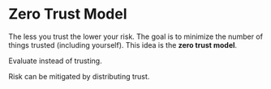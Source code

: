 # Zero Trust Model

The less you trust the lower your risk. The goal is to minimize the number of things trusted (including yourself). This idea is the **zero trust model**.

Evaluate instead of trusting.

Risk can be mitigated by distributing trust.

